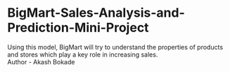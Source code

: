 # BigMart-Sales-Analysis-and-Prediction-Mini-Project
Using this model, BigMart will try to understand the properties of products and stores which play a key role in increasing sales.
<br>
Author - Akash Bokade
